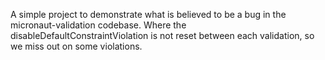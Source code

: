 A simple project to demonstrate what is believed to be a bug in the micronaut-validation codebase.
Where the disableDefaultConstraintViolation is not reset between each validation, so we miss out on some violations.